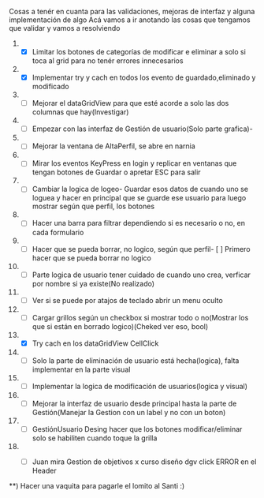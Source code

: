 ﻿Cosas a tenér en cuanta para las validaciones, mejoras de interfaz y alguna implementación de algo
Acá vamos a ir anotando las cosas que tengamos que validar y vamos a resolviendo 


1. - [x] Limitar los botones de categorías de modificar e eliminar a solo si toca al grid para no tenér errores innecesarios
2. - [x] Implementar try y cach en todos los evento de guardado,eliminado y modificado
3. - [ ] Mejorar el dataGridView para que esté acorde a solo las dos columnas que hay(Investigar)
4. - [ ] Empezar con las interfaz de Gestión de usuario(Solo parte grafica)- 
5. - [ ] Mejorar la ventana de AltaPerfil, se abre en narnia
6. - [ ] Mirar los eventos KeyPress en login y replicar en ventanas que tengan botones de Guardar o apretar ESC para salir
7. - [ ] Cambiar la logica de logeo-  Guardar esos datos de cuando uno se loguea y hacer en principal que se guarde ese usuario para luego mostrar según que perfil, los botones
8. - [ ] Hacer una barra para filtrar dependiendo si es necesario o no, en cada formulario
9. - [ ] Hacer que se pueda borrar, no logico, según que perfil- [ ] Primero hacer que se pueda borrar no logico
10. - [ ] Parte logica de usuario tener cuidado de cuando uno crea, verficar por nombre si ya existe(No realizado)
11. - [ ] Ver si se puede por atajos de teclado abrir un menu oculto
12. - [ ] Cargar grillos según un checkbox si mostrar todo o no(Mostrar los que si están en borrado logico)(Cheked ver eso, bool)
13. - [x] Try cach en los dataGridView CellClick
14. - [ ] Solo la parte de eliminación de usuario está hecha(logica), falta implementar en la parte visual
15. - [ ] Implementar la logica de modificación de usuarios(logica y visual)
16. - [ ] Mejorar la interfaz de usuario desde principal hasta la parte de Gestión(Manejar la Gestion con un label y no con un boton)
17. - [ ] GestiónUsuario Desing hacer que los botones modificar/eliminar solo se habiliten cuando toque la grilla
18. - [ ] Juan mira Gestion de objetivos x curso diseño dgv click ERROR en el Header






 





**) Hacer una vaquita para pagarle el lomito al Santi :)
